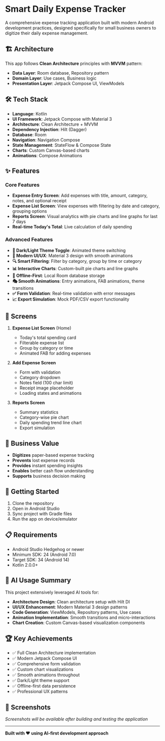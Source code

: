 # Smart Daily Expense Tracker

A comprehensive expense tracking application built with modern Android development practices, designed specifically for small business owners to digitize their daily expense management.

## 🏗️ Architecture

This app follows **Clean Architecture** principles with **MVVM** pattern:

- **Data Layer**: Room database, Repository pattern
- **Domain Layer**: Use cases, Business logic
- **Presentation Layer**: Jetpack Compose UI, ViewModels

## 🛠️ Tech Stack

- **Language**: Kotlin
- **UI Framework**: Jetpack Compose with Material 3
- **Architecture**: Clean Architecture + MVVM
- **Dependency Injection**: Hilt (Dagger)
- **Database**: Room
- **Navigation**: Navigation Compose
- **State Management**: StateFlow & Compose State
- **Charts**: Custom Canvas-based charts
- **Animations**: Compose Animations

## ✨ Features

### Core Features
- **Expense Entry Screen**: Add expenses with title, amount, category, notes, and optional receipt
- **Expense List Screen**: View expenses with filtering by date and category, grouping options
- **Reports Screen**: Visual analytics with pie charts and line graphs for last 7 days
- **Real-time Today's Total**: Live calculation of daily spending

### Advanced Features
- **🎨 Dark/Light Theme Toggle**: Animated theme switching
- **📱 Modern UI/UX**: Material 3 design with smooth animations
- **🔍 Smart Filtering**: Filter by category, group by time or category
- **📊 Interactive Charts**: Custom-built pie charts and line graphs
- **💾 Offline-First**: Local Room database storage
- **🎭 Smooth Animations**: Entry animations, FAB animations, theme transitions
- **✅ Form Validation**: Real-time validation with error messages
- **📈 Export Simulation**: Mock PDF/CSV export functionality

## 📱 Screens

1. **Expense List Screen** (Home)
   - Today's total spending card
   - Filterable expense list
   - Group by category or time
   - Animated FAB for adding expenses

2. **Add Expense Screen**
   - Form with validation
   - Category dropdown
   - Notes field (100 char limit)
   - Receipt image placeholder
   - Loading states and animations

3. **Reports Screen**
   - Summary statistics
   - Category-wise pie chart
   - Daily spending trend line chart
   - Export simulation

## 🎯 Business Value

- **Digitizes** paper-based expense tracking
- **Prevents** lost expense records
- **Provides** instant spending insights
- **Enables** better cash flow understanding
- **Supports** business decision making

## 🚀 Getting Started

1. Clone the repository
2. Open in Android Studio
3. Sync project with Gradle files
4. Run the app on device/emulator

## 📋 Requirements

- Android Studio Hedgehog or newer
- Minimum SDK: 24 (Android 7.0)
- Target SDK: 34 (Android 14)
- Kotlin 2.0.0+

## 🎨 AI Usage Summary

This project extensively leveraged AI tools for:
- **Architecture Design**: Clean architecture setup with Hilt DI
- **UI/UX Enhancement**: Modern Material 3 design patterns
- **Code Generation**: ViewModels, Repository patterns, Use cases
- **Animation Implementation**: Smooth transitions and micro-interactions
- **Chart Creation**: Custom Canvas-based visualization components

## 🏆 Key Achievements

- ✅ Full Clean Architecture implementation
- ✅ Modern Jetpack Compose UI
- ✅ Comprehensive form validation
- ✅ Custom chart visualizations
- ✅ Smooth animations throughout
- ✅ Dark/Light theme support
- ✅ Offline-first data persistence
- ✅ Professional UX patterns

## 📸 Screenshots

*Screenshots will be available after building and testing the application*

---

**Built with ❤️ using AI-first development approach**
